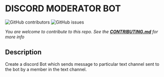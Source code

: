 # DISCORD MODERATOR BOT

![GitHub contributors](https://img.shields.io/github/contributors/pattarai/discord-moderator-bot)
![GitHub issues](https://img.shields.io/github/issues-raw/pattarai/discord-moderator-bot)

*You are welcome to contribute to this repo. See the [**CONTRIBUTING.md**](./CONTRIBUTING.md) for more info*

## Description
Create a discord Bot which sends message to particular text channel sent to the bot by a member in the text channel.
